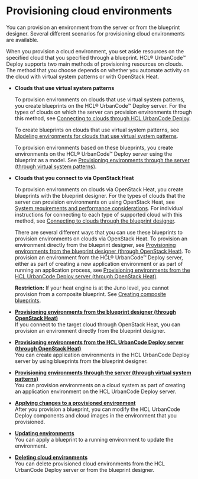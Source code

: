 # Provisioning cloud environments

You can provision an environment from the server or from the blueprint designer. Several different scenarios for provisioning cloud environments are available.

When you provision a cloud environment, you set aside resources on the specified cloud that you specified through a blueprint. HCL® UrbanCode™ Deploy supports two main methods of provisioning resources on clouds. The method that you choose depends on whether you automate activity on the cloud with virtual system patterns or with OpenStack Heat.

-   **Clouds that use virtual system patterns**

    To provision environments on clouds that use virtual system patterns, you create blueprints on the HCL® UrbanCode™ Deploy server. For the types of clouds on which the server can provision environments through this method, see [Connecting to clouds through HCL UrbanCode Deploy](../../com.udeploy.doc/topics/cloud_integrate_vsp_ov.md).

    To create blueprints on clouds that use virtual system patterns, see [Modeling environments for clouds that use virtual system patterns](blueprint_edit_clouds_vsp.md).

    To provision environments based on these blueprints, you create environments on the HCL® UrbanCode™ Deploy server using the blueprint as a model. See [Provisioning environments through the server \(through virtual system patterns\)](../../com.udeploy.doc/topics/env_provision_vsp.md).

-   **Clouds that you connect to via OpenStack Heat**

    To provision environments on clouds via OpenStack Heat, you create blueprints with the blueprint designer. For the types of clouds that the server can provision environments on using OpenStack Heat, see [System requirements and performance considerations](../../com.udeploy.install.doc/topics/sysRequire.md). For individual instructions for connecting to each type of supported cloud with this method, see [Connecting to clouds through the blueprint designer](security_cloud_connection.md).

    There are several different ways that you can use these blueprints to provision environments on clouds via OpenStack Heat. To provision an environment directly from the blueprint designer, see [Provisioning environments from the blueprint designer \(through OpenStack Heat\)](env_provision_edt.md). To provision an environment from the HCL® UrbanCode™ Deploy server, either as part of creating a new application environment or as part of running an application process, see [Provisioning environments from the HCL UrbanCode Deploy server \(through OpenStack Heat\)](env_provision_ucd.md).

    **Restriction:** If your heat engine is at the Juno level, you cannot provision from a composite blueprint. See [Creating composite blueprints](blueprint_import.md#).


-   **[Provisioning environments from the blueprint designer \(through OpenStack Heat\)](../../com.edt.doc/topics/env_provision_edt.md)**  
If you connect to the target cloud through OpenStack Heat, you can provision an environment directly from the blueprint designer.
-   **[Provisioning environments from the HCL UrbanCode Deploy server \(through OpenStack Heat\)](../../com.edt.doc/topics/env_provision_ucd.md)**  
You can create application environments in the HCL UrbanCode Deploy server by using blueprints from the blueprint designer.
-   **[Provisioning environments through the server \(through virtual system patterns\)](../../com.udeploy.doc/topics/env_provision_vsp.md)**  
You can provision environments on a cloud system as part of creating an application environment on the HCL UrbanCode Deploy server.
-   **[Applying changes to a provisioned environment](../../com.edt.doc/topics/blueprint_apply.md)**  
After you provision a blueprint, you can modify the HCL UrbanCode Deploy components and cloud images in the environment that you provisioned.
-   **[Updating environments](../../com.edt.doc/topics/env_update.md)**  
You can apply a blueprint to a running environment to update the environment.
-   **[Deleting cloud environments](../../com.edt.doc/topics/env_delete.md)**  
You can delete provisioned cloud environments from the HCL UrbanCode Deploy server or from the blueprint designer.

